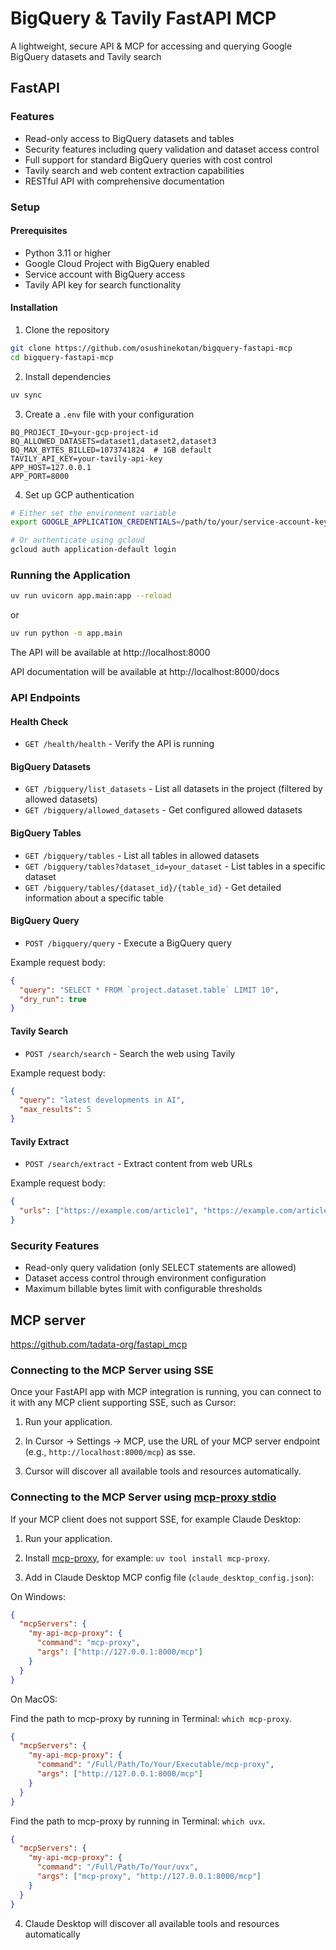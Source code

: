 # BigQuery & Tavily FastAPI MCP

A lightweight, secure API & MCP for accessing and querying Google BigQuery datasets and Tavily search

## FastAPI

### Features

- Read-only access to BigQuery datasets and tables
- Security features including query validation and dataset access control
- Full support for standard BigQuery queries with cost control
- Tavily search and web content extraction capabilities
- RESTful API with comprehensive documentation

### Setup

#### Prerequisites

- Python 3.11 or higher
- Google Cloud Project with BigQuery enabled
- Service account with BigQuery access
- Tavily API key for search functionality

#### Installation

1. Clone the repository

```bash
git clone https://github.com/osushinekotan/bigquery-fastapi-mcp
cd bigquery-fastapi-mcp
```

2. Install dependencies

```bash
uv sync
```

3. Create a `.env` file with your configuration

```
BQ_PROJECT_ID=your-gcp-project-id
BQ_ALLOWED_DATASETS=dataset1,dataset2,dataset3
BQ_MAX_BYTES_BILLED=1073741824  # 1GB default
TAVILY_API_KEY=your-tavily-api-key
APP_HOST=127.0.0.1
APP_PORT=8000
```

4. Set up GCP authentication

```bash
# Either set the environment variable
export GOOGLE_APPLICATION_CREDENTIALS=/path/to/your/service-account-key.json

# Or authenticate using gcloud
gcloud auth application-default login
```

### Running the Application

```bash
uv run uvicorn app.main:app --reload
```

or

```bash
uv run python -m app.main
```

The API will be available at http://localhost:8000

API documentation will be available at http://localhost:8000/docs

### API Endpoints

#### Health Check

- `GET /health/health` - Verify the API is running

#### BigQuery Datasets

- `GET /bigquery/list_datasets` - List all datasets in the project (filtered by allowed datasets)
- `GET /bigquery/allowed_datasets` - Get configured allowed datasets

#### BigQuery Tables

- `GET /bigquery/tables` - List all tables in allowed datasets
- `GET /bigquery/tables?dataset_id=your_dataset` - List tables in a specific dataset
- `GET /bigquery/tables/{dataset_id}/{table_id}` - Get detailed information about a specific table

#### BigQuery Query

- `POST /bigquery/query` - Execute a BigQuery query

Example request body:

```json
{
  "query": "SELECT * FROM `project.dataset.table` LIMIT 10",
  "dry_run": true
}
```

#### Tavily Search

- `POST /search/search` - Search the web using Tavily

Example request body:

```json
{
  "query": "latest developments in AI",
  "max_results": 5
}
```

#### Tavily Extract

- `POST /search/extract` - Extract content from web URLs

Example request body:

```json
{
  "urls": ["https://example.com/article1", "https://example.com/article2"]
}
```

### Security Features

- Read-only query validation (only SELECT statements are allowed)
- Dataset access control through environment configuration
- Maximum billable bytes limit with configurable thresholds

## MCP server

https://github.com/tadata-org/fastapi_mcp

### Connecting to the MCP Server using SSE

Once your FastAPI app with MCP integration is running, you can connect to it with any MCP client supporting SSE, such as Cursor:

1. Run your application.

2. In Cursor -> Settings -> MCP, use the URL of your MCP server endpoint (e.g., `http://localhost:8000/mcp`) as sse.

3. Cursor will discover all available tools and resources automatically.

### Connecting to the MCP Server using [mcp-proxy stdio](https://github.com/sparfenyuk/mcp-proxy?tab=readme-ov-file#1-stdio-to-sse)

If your MCP client does not support SSE, for example Claude Desktop:

1. Run your application.

2. Install [mcp-proxy](https://github.com/sparfenyuk/mcp-proxy?tab=readme-ov-file#installing-via-pypi), for example: `uv tool install mcp-proxy`.

3. Add in Claude Desktop MCP config file (`claude_desktop_config.json`):

On Windows:

```json
{
  "mcpServers": {
    "my-api-mcp-proxy": {
      "command": "mcp-proxy",
      "args": ["http://127.0.0.1:8000/mcp"]
    }
  }
}
```

On MacOS:

Find the path to mcp-proxy by running in Terminal: `which mcp-proxy`.

```json
{
  "mcpServers": {
    "my-api-mcp-proxy": {
      "command": "/Full/Path/To/Your/Executable/mcp-proxy",
      "args": ["http://127.0.0.1:8000/mcp"]
    }
  }
}
```

Find the path to mcp-proxy by running in Terminal: `which uvx`.

```json
{
  "mcpServers": {
    "my-api-mcp-proxy": {
      "command": "/Full/Path/To/Your/uvx",
      "args": ["mcp-proxy", "http://127.0.0.1:8000/mcp"]
    }
  }
}
```

4. Claude Desktop will discover all available tools and resources automatically
